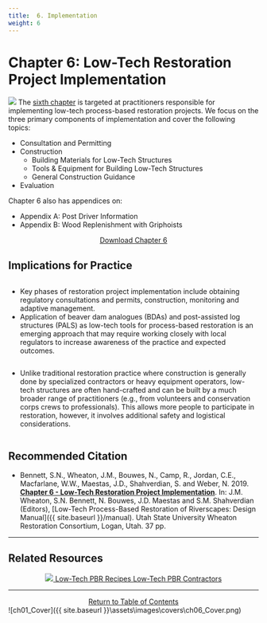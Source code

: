 ```yaml
---
title:  6. Implementation
weight: 6
---
```


# Chapter 6:  Low-Tech Restoration Project Implementation

<a  href="https://usu.box.com/s/pa77wkmdmpw4m04xs4r0omdivbfxspzc"><img class="float-right" src="{{ site.baseurl }}/assets/images/covers/Chap6.png"></a>
The [sixth chapter](https://usu.box.com/s/pa77wkmdmpw4m04xs4r0omdivbfxspzc) is targeted at practitioners responsible for implementing low-tech process-based restoration projects. We focus on the three primary components of implementation and cover the following topics:
- Consultation and Permitting
- Construction
  - Building Materials for Low-Tech Structures
  -  Tools & Equipment for Building Low-Tech Structures
  -  General Construction Guidance	
- Evaluation


Chapter 6 also has appendices on:
- Appendix A: Post Driver Information
- Appendix B:  Wood Replenishment with Griphoists

<div align="center">
	<a class="hollow button" href="https://usu.box.com/s/pa77wkmdmpw4m04xs4r0omdivbfxspzc"> Download Chapter 6 <i class="fa fa-file-pdf-o" aria-hidden="true"></i></a>
</div>


## Implications for Practice

<div class="row small-up-2 medium-up-2">
  <div class="column">
    <div class="card">
        <div class="card-section">
       		<ul>
       			<li>Key phases of restoration project implementation include obtaining regulatory consultations and permits, construction, monitoring and adaptive management. 
</li>
       			<li>Application of beaver dam analogues (BDAs) and post-assisted log structures (PALS) as low-tech tools for process-based restoration is an emerging approach that may require working closely with local regulators to increase awareness of the practice and expected outcomes. </li>
       		</ul>
        </div>
    </div>
  </div>
  <div class="column">
    <div class="card">
        <div class="card-section">
              <ul>
       			<li>Unlike traditional restoration practice where construction is generally done by specialized contractors or heavy equipment operators, low-tech structures are often hand-crafted and can be built by a much broader range of practitioners (e.g., from volunteers and conservation corps crews to professionals). This allows more people to participate in restoration, however, it involves additional safety and logistical considerations. </li>
       		</ul>
        </div>
    </div>
  </div>
 </div>
 

## Recommended Citation

- <a href="https://usu.box.com/s/pa77wkmdmpw4m04xs4r0omdivbfxspzc" ><i class="fa fa-file-pdf-o" aria-hidden="true"></i></a> Bennett, S.N., Wheaton, J.M., Bouwes, N., Camp, R., Jordan, C.E., Macfarlane, W.W., Maestas, J.D., Shahverdian, S. and Weber, N. 2019. [**Chapter 6 - Low-Tech Restoration Project Implementation**](https://usu.box.com/s/pa77wkmdmpw4m04xs4r0omdivbfxspzc). In: J.M. Wheaton, S.N. Bennett, N. Bouwes, J.D. Maestas and S.M. Shahverdian (Editors), [Low-Tech Process-Based Restoration of Riverscapes: Design Manual]({{ site.baseurl }}/manual). Utah State University Wheaton Restoration Consortium, Logan, Utah. 37 pp.

----
## Related Resources

<div align="center">
	<a class="hollow button" href="{{ site.baseurl }}/resources/recipes"><img src="{{ site.baseurl }}/assets/images/PBR-LT_round_30.png"> Low-Tech PBR Recipes <i class="fa fa-address-card" aria-hidden="true"></i> </a>
	<a class="hollow button" href="{{ site.baseurl }}/resources/contractors"><i class="fa fa-cogs" aria-hidden="true"></i>  Low-Tech PBR Contractors <i class="fa fa-list-ol" aria-hidden="true"></i></a>


</div>

------

<div align="center">
	<a class="hollow button" href="{{ site.baseurl }}/manual/"><i class="fa fa-arrow-circle-up" aria-hidden="true"></i>  Return to Table of Contents <i class="fa fa-list-ol" aria-hidden="true"></i></a>


</div>
![ch01_Cover]({{ site.baseurl }}\assets\images\covers\ch06_Cover.png)